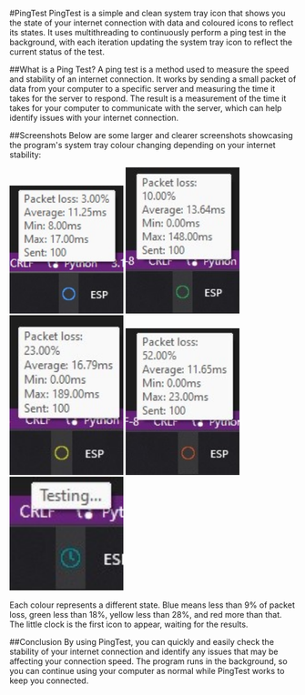 #PingTest
PingTest is a simple and clean system tray icon that shows you the state of your internet connection with data and coloured icons to reflect its states. It uses multithreading to continuously perform a ping test in the background, with each iteration updating the system tray icon to reflect the current status of the test.

##What is a Ping Test?
A ping test is a method used to measure the speed and stability of an internet connection. It works by sending a small packet of data from your computer to a specific server and measuring the time it takes for the server to respond. The result is a measurement of the time it takes for your computer to communicate with the server, which can help identify issues with your internet connection.

##Screenshots
Below are some larger and clearer screenshots showcasing the program's system tray colour changing depending on your internet stability:

<img src="Screenshots/Blue circle.jpg" alt="BlueCricle" width="200"> <img src="Screenshots/Green circle.jpg" alt="GreenCircle" width="200"> <img src="Screenshots/Yellow circle.jpg" alt="YellowCircle" width="200"> <img src="Screenshots/Red circle.jpg" alt="RedCircle" width="200"> <img src="Screenshots/Testing.jpg" alt="Testing..." width="200">

Each colour represents a different state. Blue means less than 9% of packet loss, green less than 18%, yellow less than 28%, and red more than that. The little clock is the first icon to appear, waiting for the results.

##Conclusion
By using PingTest, you can quickly and easily check the stability of your internet connection and identify any issues that may be affecting your connection speed. The program runs in the background, so you can continue using your computer as normal while PingTest works to keep you connected.
